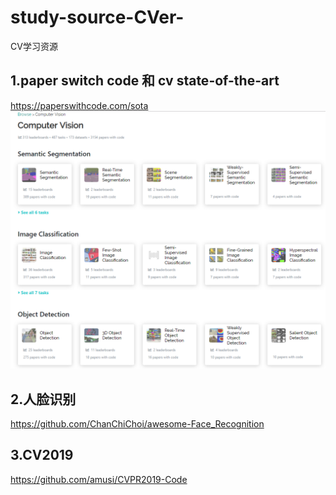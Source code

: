 # study-source-CVer-
CV学习资源
## 1.paper switch code 和 cv state-of-the-art
https://paperswithcode.com/sota
![avatar](cv_state_of_art.png)

## 2.人脸识别
https://github.com/ChanChiChoi/awesome-Face_Recognition

## 3.CV2019
https://github.com/amusi/CVPR2019-Code
